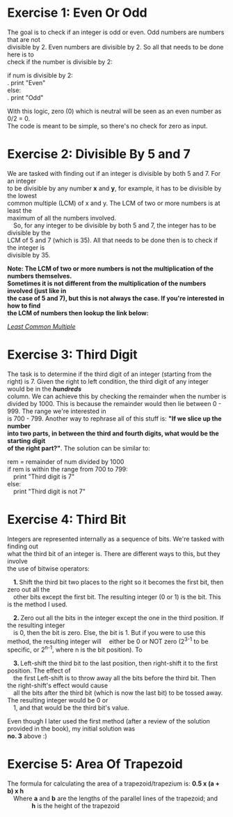 # Exercise 1: Even Or Odd #
The goal is to check if an integer is odd or even. Odd numbers are numbers that are not  
divisible by 2. Even numbers are divisible by 2. So all that needs to be done here is to  
check if the number is divisible by 2:

  if num is divisible by 2:  
  .    print "Even"  
  else:  
  .    print "Odd"  

With this logic, zero (0) which is neutral will be seen as an even number as 0/2 = 0.  
The code is meant to be simple, so there's no check for zero as input.  
  
  



# Exercise 2: Divisible By 5 and 7 #
We are tasked with finding out if an integer is divisible by both 5 and 7. For an integer  
to be divisible by any number <b>x</b> and <b>y</b>, for example, it has to be divisible by the lowest  
common multiple (LCM) of x and y. The LCM of two or more numbers is at least the  
maximum of all the numbers involved.  
&emsp;So, for any integer to be divisible by both 5 and 7, the integer has to be divisible by the  
LCM of 5 and 7 (which is 35). All that needs to be done then is to check if the integer is  
divisible by 35.  

<b>Note: The LCM of two or more numbers is not the multiplication of the numbers themselves.  
Sometimes it is not different from the multiplication of the numbers involved (just like in  
the case of 5 and 7), but this is not always the case. If you're interested in how to find  
the LCM of numbers then lookup the link below:</b>  

<I><a href="https://www.smartick.com/blog/mathematics/multiplication-and-division/least-common-multiple/">Least Common Multiple</a></i>
  
  



# Exercise 3: Third Digit #
The task is to determine if the third digit of an integer (starting from the right) is 7. 
Given the right to left condition, the third digit of any integer would be in the <b><i>hundreds</i></b>  
column. We can achieve this by checking the remainder when the number is divided by 1000. 
This is because the remainder would then lie between 0 - 999. The range we're interested in  
is 700 - 799. Another way to rephrase all of this stuff is: <b>"If we slice up the number  
into two parts, in between the third and fourth digits, what would be the starting digit  
of the right part?"</b>. The solution can be similar to:

rem = remainder of num divided by 1000   
if rem is within the range from 700 to 799:  
&emsp;print "Third digit is 7"  
else:  
&emsp;print "Third digit is not 7"
  
  



# Exercise 4: Third Bit #
Integers are represented internally as a sequence of bits. We're tasked with finding out  
what the third bit of an integer is. There are different ways to this, but they involve  
the use of bitwise operators:

&emsp;<b>1. </b>Shift the third bit two places to the right so it becomes the first bit, then zero out all the  
&emsp;other bits except the first bit. The resulting integer (0 or 1) is the bit. This is the method I used.  

&emsp;<b>2. </b>Zero out all the bits in the integer except the one in the third position. If the resulting integer  
&emsp;is 0, then the bit is zero. Else, the bit is 1. But if you were to use this method, the resulting integer will 
&emsp;either be 0 or NOT zero (2<sup>3-1</sup> to be specific, or 2<sup>n-1</sup>, where n is the bit position). To  

&emsp;<b>3. </b>Left-shift the third bit to the last position, then right-shift it to the first position. The effect of  
&emsp;the first Left-shift is to throw away all the bits before the third bit. Then the right-shift's effect would cause  
&emsp;all the bits after the third bit (which is now the last bit) to be tossed away. The resulting integer would be 0 or  
&emsp;1, and that would be the third bit's value.  

Even though I later used the first method (after a review of the solution provided in the book), my initial solution was  
<b>no. 3</b> above :)  




# Exercise 5: Area Of Trapezoid #
The formula for calculating the area of a trapezoid/trapezium is:  <b>0.5 x (a + b) x h</b>  
&emsp;Where <b>a</b> and <b>b</b> are the lengths of the parallel lines of the trapezoid; and   
&emsp;&emsp;&emsp;&emsp;<b>h</b> is the height of the trapezoid
